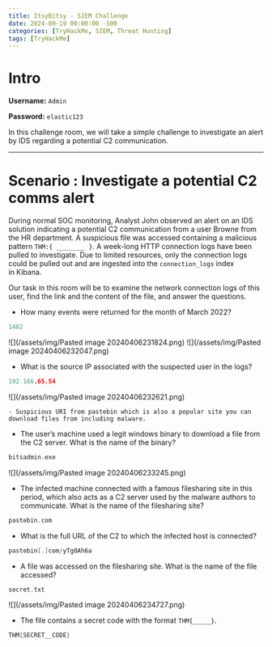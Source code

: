 ```yaml
---
title: ItsyBitsy - SIEM Challenge
date: 2024-09-19 00:00:00 -500
categories: [TryHackMe, SIEM, Threat Hunting]
tags: [TryHackMe]
---
```



# Intro

**Username:** `Admin`

**Password:** `elastic123`

In this challenge room, we will take a simple challenge to investigate an alert by IDS regarding a potential C2 communication.

--------
# Scenario : Investigate a potential C2 comms alert

During normal SOC monitoring, Analyst John observed an alert on an IDS solution indicating a potential C2 communication from a user Browne from the HR department. A suspicious file was accessed containing a malicious pattern `THM:{ ________ }`. A week-long HTTP connection logs have been pulled to investigate. Due to limited resources, only the connection logs could be pulled out and are ingested into the `connection_logs` index in Kibana.  

Our task in this room will be to examine the network connection logs of this user, find the link and the content of the file, and answer the questions.


- How many events were returned for the month of March 2022?

```c
1482
```
![](/assets/img/Pasted image 20240406231824.png)
![](/assets/img/Pasted image 20240406232047.png)


- What is the source IP associated with the suspected user in the logs?

```c
192.166.65.54
```

![](/assets/img/Pasted image 20240406232621.png)

	- Suspicious URI from pastebin which is also a popular site you can download files from including malware.


- The user’s machine used a legit windows binary to download a file from the C2 server. What is the name of the binary?

```c
bitsadmin.exe
```

![](/assets/img/Pasted image 20240406233245.png)


- The infected machine connected with a famous filesharing site in this period, which also acts as a C2 server used by the malware authors to communicate. What is the name of the filesharing site?

```c
pastebin.com
```


- What is the full URL of the C2 to which the infected host is connected?

```c
pastebin[.]com/yTg0Ah6a
```


- A file was accessed on the filesharing site. What is the name of the file accessed?

```c
secret.txt
```

![](/assets/img/Pasted image 20240406234727.png)


- The file contains a secret code with the format `THM{_____}`.

```c
THM{SECRET__CODE}
```




